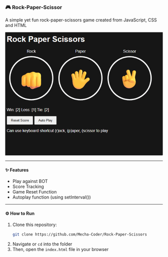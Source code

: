 ### 🎮 Rock-Paper-Scissor

A simple yet fun rock-paper-scissors game created from JavaScript, CSS and HTML

![Demo](https://github.com/Mecha-Coder/Learn-Web-Dev/blob/main/Demo/Rock-Paper-Scissors.gif)

---

#### ✨ Features
- Play against BOT
- Score Tracking
- Game Reset Function
- Autoplay function (using setInterval())

---

#### ⚙️ How to Run
1. Clone this repository:
   ```bash
   git clone https://github.com/Mecha-Coder/Rock-Paper-Scissors
   ```
2. Navigate or `cd` into the folder
3. Then, open the `index.html` file in your browser

